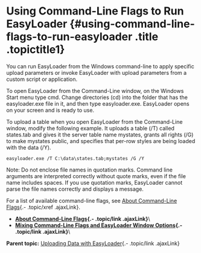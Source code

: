 Using Command-Line Flags to Run EasyLoader {#using-command-line-flags-to-run-easyloader .title .topictitle1}
==========================================

<div class="body conbody">

You can run EasyLoader from the Windows command-line to apply specific
upload parameters or invoke EasyLoader with upload parameters from a
custom script or application.

To open EasyLoader from the <span
class="keyword wintitle">Command-Line</span> window, on the Windows
<span class="ph uicontrol">Start</span> menu type cmd. Change
directories (cd) into the folder that has the easyloader.exe file in it,
and then type easyloader.exe. EasyLoader opens on your screen and is
ready to use.

To upload a table when you open EasyLoader from the <span
class="keyword wintitle">Command-Line</span> window, modify the
following example. It uploads a table (/T) called <span
class="ph filepath">states.tab</span> and gives it the server table name
mystates, grants all rights (/G) to make mystates public, and specifies
that per-row styles are being loaded with the data (/Y).

``` {.pre .codeblock}
easyloader.exe /T C:\data\states.tab;mystates /G /Y
```

<div class="note note">

<span class="notetitle">Note:</span> Do not enclose file names in
quotation marks. Command line arguments are interpreted correctly
without quote marks, even if the file name includes spaces. If you use
quotation marks, EasyLoader cannot parse the file names correctly and
displays a message.

</div>

For a list of available command-line flags, see [About Command-Line
Flags](guide/aboutcommandlineflags.html){.- .topic/xref .ajaxLink}.

</div>

<div class="related-links" functx="http://www.functx.com">

<div class="related-links-title">

</div>

-   **[About Command-Line
    Flags](guide/../guide/aboutcommandlineflags.html){.- .topic/link
    .ajaxLink}**\
-   **[Mixing Command-Line Flags and EasyLoader Window
    Options](guide/../guide/mixingcommandlineflags.html){.- .topic/link
    .ajaxLink}**\

<div class="familylinks">

<div class="parentlink">

**Parent topic:** [Uploading Data with
EasyLoader](guide/../guide/chapterintro.html){.- .topic/link .ajaxLink}

</div>

</div>

</div>
